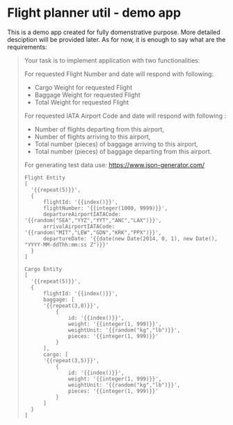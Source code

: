 # Flight planner util - demo app

This is a demo app created for fully domenstrative purpose. More detailed desciption will be provided later. As for now, it is enough to say what are the requirements:

> Your task is to implement application with two functionalities:
>
> For requested Flight Number and date will respond with following:
> * Cargo Weight for requested Flight
> * Baggage Weight for requested Flight
> * Total Weight for requested Flight
> 
> For requested IATA Airport Code and date will respond with following :
> * Number of flights departing from this airport,
> * Number of flights arriving to this airport,
> * Total number (pieces) of baggage arriving to this airport,
> * Total number (pieces) of baggage departing from this airport.
> 
> For generating test data use: https://www.json-generator.com/
>
> ```
> Flight Entity
> [
> 	'{{repeat(5)}}',
> 	{
> 		flightId: '{{index()}}',
> 		flightNumber: '{{integer(1000, 9999)}}',
> 		departureAirportIATACode: '{{random("SEA","YYZ","YYT","ANC","LAX")}}',
> 		arrivalAirportIATACode: '{{random("MIT","LEW","GDN","KRK","PPX")}}',
> 		departureDate: '{{date(new Date(2014, 0, 1), new Date(), "YYYY-MM-ddThh:mm:ss Z")}}'
> 	}
> ]
> 
> Cargo Entity
> [
> 	'{{repeat(5)}}',
> 	{
> 		flightId: '{{index()}}',
> 		baggage: [
> 		'{{repeat(3,8)}}',
> 			{
> 				id: '{{index()}}',
> 				weight: '{{integer(1, 999)}}',
> 				weightUnit: '{{random("kg","lb")}}',
> 				pieces: '{{integer(1, 999)}}'
> 			}
> 		],
> 		cargo: [
> 		'{{repeat(3,5)}}',
> 			{
> 				id: '{{index()}}',
> 				weight: '{{integer(1, 999)}}',
> 				weightUnit: '{{random("kg","lb")}}',
> 				pieces: '{{integer(1, 999)}}'
> 			}
> 		]
> 	}
> ]
> ```
